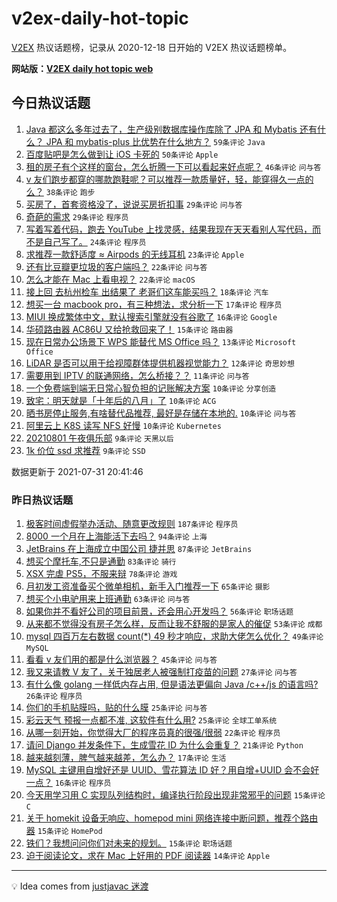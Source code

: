 # v2ex-daily-hot-topic

[V2EX](https://www.v2ex.com/) 热议话题榜，记录从 2020-12-18 日开始的 V2EX 热议话题榜单。

**网站版：[V2EX daily hot topic web](https://boojack.github.io/v2ex-daily-hot-topic-web/)**

## 今日热议话题

<!-- TODAY BEGIN -->

1. [Java 都这么多年过去了，生产级别数据库操作库除了 JPA 和 Mybatis 还有什么？ JPA 和 mybatis-plus 比优势在什么地方？](https://www.v2ex.com/t/792830) `59条评论` `Java`
1. [百度贴吧是怎么做到让 iOS 卡死的](https://www.v2ex.com/t/792836) `50条评论` `Apple`
1. [租的房子有个这样的窗台，怎么折腾一下可以看起来好点呢？](https://www.v2ex.com/t/792843) `46条评论` `问与答`
1. [v 友们跑步都穿的哪款跑鞋呢？可以推荐一款质量好，轻，能穿得久一点的么？](https://www.v2ex.com/t/792833) `38条评论` `跑步`
1. [买房了，首套资格没了，说说买房折扣事](https://www.v2ex.com/t/792874) `29条评论` `问与答`
1. [奇葩的需求](https://www.v2ex.com/t/792876) `29条评论` `程序员`
1. [写着写着代码，跑去 YouTube 上找灵感，结果我现在天天看别人写代码，而不是自己写了。](https://www.v2ex.com/t/792860) `24条评论` `程序员`
1. [求推荐一款舒适度 ≈ Airpods 的无线耳机](https://www.v2ex.com/t/792828) `23条评论` `Apple`
1. [还有比豆瓣更垃圾的客户端吗？](https://www.v2ex.com/t/792858) `22条评论` `问与答`
1. [怎么才能在 Mac 上看电视？](https://www.v2ex.com/t/792831) `22条评论` `macOS`
1. [接上回 去杭州检车 出结果了 老哥们这车能买吗？](https://www.v2ex.com/t/792906) `18条评论` `汽车`
1. [想买一台 macbook pro，有三种想法，求分析一下](https://www.v2ex.com/t/792925) `17条评论` `程序员`
1. [MIUI 换成繁体中文，默认搜索引擎就没有谷歌了](https://www.v2ex.com/t/792825) `16条评论` `Google`
1. [华硕路由器 AC86U 又给抢救回来了！](https://www.v2ex.com/t/792880) `15条评论` `路由器`
1. [现在日常办公场景下 WPS 能替代 MS Office 吗？](https://www.v2ex.com/t/792879) `13条评论` `Microsoft Office`
1. [LiDAR 是否可以用于给视障群体提供机器视觉能力？](https://www.v2ex.com/t/792864) `12条评论` `奇思妙想`
1. [需要用到 IPTV 的联通网络，怎么桥接？？](https://www.v2ex.com/t/792871) `11条评论` `问与答`
1. [一个免费端到端无日常心智负担的记账解决方案](https://www.v2ex.com/t/792877) `10条评论` `分享创造`
1. [致宅：明天就是「十年后的八月」了](https://www.v2ex.com/t/792863) `10条评论` `ACG`
1. [晒书房停止服务,有啥替代品推荐, 最好是存储在本地的.](https://www.v2ex.com/t/792859) `10条评论` `问与答`
1. [阿里云上 K8S 读写 NFS 好慢](https://www.v2ex.com/t/792835) `10条评论` `Kubernetes`
1. [20210801 午夜俱乐部](https://www.v2ex.com/t/792931) `9条评论` `天黑以后`
1. [1k 价位 ssd 求推荐](https://www.v2ex.com/t/792851) `9条评论` `SSD`

数据更新于 2021-07-31 20:41:46

<!-- TODAY END -->

### 昨日热议话题

<!-- YESTERDAY BEGIN -->

1. [极客时间虚假举办活动、随意更改规则](https://www.v2ex.com/t/792714) `187条评论` `程序员`
1. [8000 一个月在上海能活下去吗？](https://www.v2ex.com/t/792633) `94条评论` `上海`
1. [JetBrains 在上海成立中国公司 捷并思](https://www.v2ex.com/t/792621) `87条评论` `JetBrains`
1. [想买个摩托车,不只是通勤](https://www.v2ex.com/t/792665) `83条评论` `骑行`
1. [XSX 完虐 PS5，不服来辩](https://www.v2ex.com/t/792661) `78条评论` `游戏`
1. [月初发工资准备买个微单相机，新手入门推荐一下](https://www.v2ex.com/t/792696) `65条评论` `摄影`
1. [想买个小电驴用来上班通勤](https://www.v2ex.com/t/792600) `63条评论` `问与答`
1. [如果你并不看好公司的项目前景，还会用心开发吗？](https://www.v2ex.com/t/792611) `56条评论` `职场话题`
1. [从来都不觉得没有房子怎么样，反而让我不舒服的是家人的催促](https://www.v2ex.com/t/792614) `53条评论` `成都`
1. [mysql 四百万左右数据 count(*) 49 秒才响应，求助大佬怎么优化？](https://www.v2ex.com/t/792656) `49条评论` `MySQL`
1. [看看 v 友们用的都是什么浏览器？](https://www.v2ex.com/t/792756) `45条评论` `问与答`
1. [我又来请教 V 友了，关于独居老人被强制打疫苗的问题](https://www.v2ex.com/t/792674) `27条评论` `问与答`
1. [有什么像 golang 一样低内存占用, 但是语法更偏向 Java /c++/js 的语言吗?](https://www.v2ex.com/t/792668) `26条评论` `程序员`
1. [你们的手机贴膜吗，贴的什么膜](https://www.v2ex.com/t/792770) `25条评论` `问与答`
1. [彩云天气 预报一点都不准, 这软件有什么用?](https://www.v2ex.com/t/792669) `25条评论` `全球工单系统`
1. [从哪一刻开始，你觉得大厂的程序员真的很强/很弱](https://www.v2ex.com/t/792626) `22条评论` `程序员`
1. [请问 Django 并发条件下，生成雪花 ID 为什么会重复？](https://www.v2ex.com/t/792678) `21条评论` `Python`
1. [越来越刻薄，脾气越来越差，怎么办？](https://www.v2ex.com/t/792808) `17条评论` `生活`
1. [MySQL 主键用自增好还是 UUID、雪花算法 ID 好？用自增+UUID 会不会好一点？](https://www.v2ex.com/t/792708) `16条评论` `程序员`
1. [今天用学习用 C 实现队列结构时，编译执行阶段出现非常邪乎的问题](https://www.v2ex.com/t/792765) `15条评论` `C`
1. [关于 homekit 设备无响应、homepod mini 网络连接中断问题，推荐个路由器](https://www.v2ex.com/t/792755) `15条评论` `HomePod`
1. [铁们？我想问问你们对未来的规划。](https://www.v2ex.com/t/792725) `15条评论` `职场话题`
1. [迫于阅读论文，求在 Mac 上好用的 PDF 阅读器](https://www.v2ex.com/t/792732) `14条评论` `Apple`

<!-- YESTERDAY END -->

---

💡 Idea comes from [justjavac 迷渡](https://github.com/justjavac/)
